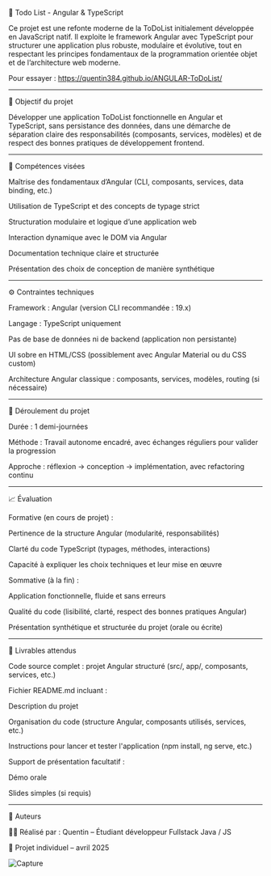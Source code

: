 📝 Todo List - Angular & TypeScript

Ce projet est une refonte moderne de la ToDoList initialement développée en JavaScript natif. Il exploite le framework Angular avec TypeScript pour structurer une application plus robuste, modulaire et évolutive, tout en respectant les principes fondamentaux de la programmation orientée objet et de l’architecture web moderne.

Pour essayer : https://quentin384.github.io/ANGULAR-ToDoList/

---

🎯 Objectif du projet

Développer une application ToDoList fonctionnelle en Angular et TypeScript, sans persistance des données, dans une démarche de séparation claire des responsabilités (composants, services, modèles) et de respect des bonnes pratiques de développement frontend.

---

🧠 Compétences visées

Maîtrise des fondamentaux d’Angular (CLI, composants, services, data binding, etc.)

Utilisation de TypeScript et des concepts de typage strict

Structuration modulaire et logique d’une application web

Interaction dynamique avec le DOM via Angular

Documentation technique claire et structurée

Présentation des choix de conception de manière synthétique

---

⚙️ Contraintes techniques

Framework : Angular (version CLI recommandée : 19.x)

Langage : TypeScript uniquement

Pas de base de données ni de backend (application non persistante)

UI sobre en HTML/CSS (possiblement avec Angular Material ou du CSS custom)

Architecture Angular classique : composants, services, modèles, routing (si nécessaire)

---

📅 Déroulement du projet

Durée : 1 demi-journées

Méthode : Travail autonome encadré, avec échanges réguliers pour valider la progression

Approche : réflexion → conception → implémentation, avec refactoring continu

---

📈 Évaluation

Formative (en cours de projet) :

Pertinence de la structure Angular (modularité, responsabilités)

Clarté du code TypeScript (typages, méthodes, interactions)

Capacité à expliquer les choix techniques et leur mise en œuvre

Sommative (à la fin) :

Application fonctionnelle, fluide et sans erreurs

Qualité du code (lisibilité, clarté, respect des bonnes pratiques Angular)

Présentation synthétique et structurée du projet (orale ou écrite)

---

📝 Livrables attendus

Code source complet : projet Angular structuré (src/, app/, composants, services, etc.)

Fichier README.md incluant :

Description du projet

Organisation du code (structure Angular, composants utilisés, services, etc.)

Instructions pour lancer et tester l'application (npm install, ng serve, etc.)

Support de présentation facultatif :

Démo orale

Slides simples (si requis)

---

📌 Auteurs

👨‍💻 Réalisé par : Quentin – Étudiant développeur Fullstack Java / JS

📅 Projet individuel – avril 2025

![Capture](screen/Capture.png)

